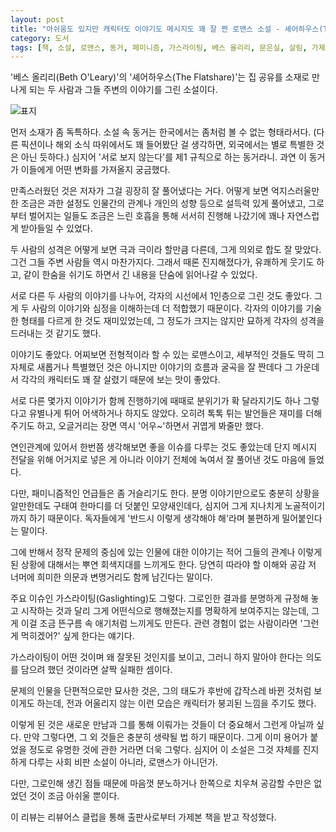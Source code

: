 ```yaml
---
layout: post
title: "아쉬움도 있지만 캐릭터도 이야기도 메시지도 꽤 잘 짠 로맨스 소설 - 셰어하우스(The Flatshare)"
category: 도서
tags: [책, 소설, 로맨스, 동거, 페미니즘, 가스라이팅, 베스 올리리, 문은실, 살림, 가제본, 리뷰어스 클럽, 서평]
---
```


'베스 올리리(Beth O'Leary)'의
'셰어하우스(The Flatshare)'는
집 공유를 소재로 만나게 되는 두 사람과 그들 주변의 이야기를 그린 소설이다.

![표지](https://lh3.googleusercontent.com/ZfNclOTQvIM-Q3k42TgBGuUcz8JIE9Ro53PeBJAjJIIgDSpjdcAxspLnher6kgrB_3Jf8ioWaopU_Q=s480)

먼저 소재가 좀 독특하다.
소설 속 동거는 한국에서는 좀처럼 볼 수 없는 형태라서다.
(다른 픽션이나 해외 소식 따위에서도 꽤 들어봤단 걸 생각하면, 외국에서는 별로 특별한 것은 아닌 듯하다.)
심지어 '서로 보지 않는다'를 제1 규칙으로 하는 동거라니.
과연 이 동거가 이들에게 어떤 변화를 가져올지 궁금했다.

만족스러웠던 것은 저자가 그걸 굉장히 잘 풀어냈다는 거다.
어떻게 보면 억지스러울만한 조금은 과한 설정도 인물간의 관계나 개인의 성향 등으로 설득력 있게 풀어냈고,
그로부터 벌어지는 일들도 조금은 느린 호흡을 통해 서서히 진행해 나갔기에
꽤나 자연스럽게 받아들일 수 있었다.

두 사람의 성격은 어떻게 보면 극과 극이라 할만큼 다른데,
그게 의외로 합도 잘 맞았다.
그건 그들 주변 사람들 역시 마찬가지다.
그래서 때론 진지해졌다가, 유쾌하게 웃기도 하고, 같이 한숨을 쉬기도 하면서
긴 내용을 단숨에 읽어나갈 수 있었다.

서로 다른 두 사람의 이야기를 나누어, 각자의 시선에서 1인층으로 그린 것도 좋았다.
그게 두 사람의 이야기와 심정을 이해하는데 더 적합했기 때문이다.
각자의 이야기를 기술한 형태를 다르게 한 것도 재미있었는데,
그 정도가 크지는 않지만 묘하게 각자의 성격을 드러내는 것 같기도 했다.

이야기도 좋았다.
어찌보면 전형적이라 할 수 있는 로맨스이고,
세부적인 것들도 딱히 그 자체로 새롭거나 특별했던 것은 아니지만
이야기의 흐름과 굴곡을 잘 짠데다
그 가운데서 각각의 캐릭터도 꽤 잘 살렸기 때문에 보는 맛이 좋았다.

서로 다른 몇가지 이야기가 함께 진행하기에 때때로 분위기가 확 달라지기도 하나
그렇다고 유별나게 튀어 어색하거나 하지도 않았다.
오히려 톡톡 튀는 발언들은 재미를 더해주기도 하고,
오글거리는 장면 역시 '어우~'하면서 귀엽게 봐줄만 했다.

연인관계에 있어서 한번쯤 생각해보면 좋을 이슈를 다루는 것도 좋았는데
단지 메시지 전달을 위해 어거지로 넣은 게 아니라
이야기 전체에 녹여서 잘 풀어낸 것도 마음에 들었다.

다만, 패미니즘적인 언급들은 좀 거슬리기도 한다.
분명 이야기만으로도 충분히 상황을 알만한데도
구태여 한마디를 더 덧붙인 모양새인데다,
심지어 그게 지나치게 노골적이기까지 하기 때문이다.
독자들에게 '반드시 이렇게 생각해야 해'라며 불편하게 밀어붙인다는 말이다.

그에 반해서 정작 문제의 중심에 있는 인물에 대한 이야기는 적어
그들의 관계나 이렇게 된 상황에 대해서는 뿌연 회색지대를 느끼게도 한다.
당연히 따라야 할 이해와 공감 저 너머에
희미한 의문과 변명거리도 함께 남긴다는 말이다.

주요 이슈인 가스라이팅(Gaslighting)도 그렇다.
그로인한 결과를 분명하게 규정해 놓고 시작하는 것과 달리
그게 어떤식으로 행해졌는지를 명확하게 보여주지는 않는데,
그게 이걸 조금 뜬구름 속 애기처럼 느끼게도 만든다.
관련 경험이 없는 사람이라면 '그런 게 먹히겠어?' 싶게 한다는 얘기다.

가스라이팅이 어떤 것이며 왜 잘못된 것인지를 보이고,
그러니 하지 말아야 한다는 의도를 담으려 했던 것이라면
살짝 실패한 셈이다.

문제의 인물을 단편적으로만 묘사한 것은,
그의 태도가 후반에 갑작스레 바뀐 것처럼 보이게도 하는데,
전과 어울리지 않는 이런 모습은 캐릭터가 붕괴된 느낌을 주기도 했다.

이렇게 된 것은 새로운 만남과 그를 통해 이뤄가는 것들이 더 중요해서 그런게 아닐까 싶다.
만약 그렇다면, 그 외 것들은 충분히 생략될 법 하기 때문이다.
그게 이미 용어가 붙었을 정도로 유명한 것에 관한 거라면 더욱 그렇다.
심지어 이 소설은 그것 자체를 진지하게 다루는 사회 비판 소설이 아니라, 로맨스가 아니던가.

다만, 그로인해 생긴 점들 때문에
마음껏 분노하거나 한쪽으로 치우쳐 공감할 수만은 없었던 것이 조금 아쉬울 뿐이다.



<div class="im im-info">
이 리뷰는 리뷰어스 클럽을 통해 출판사로부터 가제본 책을 받고 작성했다.
</div>
